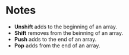 # Notes

- **Unshift** adds to the beginning of an array.
- **Shift** removes from the beinning of an array.
- **Push** adds to the end of an array.
- **Pop** adds from the end of an array.
